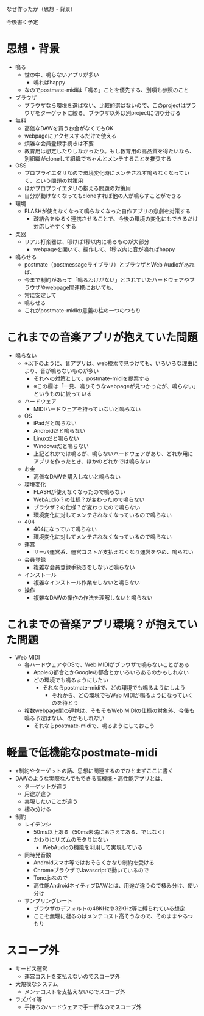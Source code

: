 
なぜ作ったか（思想・背景）

今後書く予定

# 思想・背景
- 鳴る
    - 世の中、鳴らないアプリが多い
        - 鳴ればhappy
    - なのでpostmate-midiは「鳴る」ことを優先する、別項も参照のこと
- ブラウザ
    - ブラウザなら環境を選ばない、比較的選ばないので、このprojectはブラウザをターゲットに絞る。ブラウザ以外は別projectに切り分ける
- 無料
    - 高価なDAWを買うお金がなくてもOK
    - webpageにアクセスするだけで使える
    - 煩雑な会員登録手続きは不要
    - 教育用は想定したりしなかったり。もし教育用の高品質を得たいなら、別組織がcloneして組織でちゃんとメンテすることを推奨する
- OSS
    - プロプライエタリなので環境変化時にメンテされず鳴らなくなっていく、という問題の対策用
    - ほかプロプライエタリの抱える問題の対策用
    - 自分が動けなくなってもcloneすれば他の人が鳴らすことができる
- 環境
    - FLASHが使えなくなって鳴らなくなった自作アプリの悲劇を対策する
        - 疎結合をゆるく連携させることで、今後の環境の変化にもできるだけ対応しやすくする
- 楽器
    - リアル打楽器は、叩けば1秒以内に鳴るものが大部分
        - webpageを開いて、操作して、1秒以内に音が鳴ればhappy
- 鳴らせる
    - postmate（postmessageライブラリ）とブラウザとWeb Audioがあれば、
    - 今まで制約があって「鳴るわけがない」とされていたハードウェアやブラウザやwebpage間連携においても、
    - 常に安定して
    - 鳴らせる
    - これがpostmate-midiの意義の柱の一つのつもり

# これまでの音楽アプリが抱えていた問題
- 鳴らない
    - ※以下のように、音アプリは、web検索で見つけても、いろいろな理由により、音が鳴らないものが多い
        - それへの対策として、postmate-midiを提案する
        - ※この欄は「一見、鳴りそうなwebpageが見つかったが、鳴らない」というものに絞っている
    - ハードウェア
        - MIDIハードウェアを持っていないと鳴らない
    - OS
        - iPadだと鳴らない
        - Androidだと鳴らない
        - Linuxだと鳴らない
        - Windowsだと鳴らない
        - 上記どれかでは鳴るが、鳴らないハードウェアがあり、どれか用にアプリを作ったとき、ほかのどれかでは鳴らない
    - お金
        - 高価なDAWを購入しないと鳴らない
    - 環境変化
        - FLASHが使えなくなったので鳴らない
        - WebAudio？の仕様？が変わったので鳴らない
        - ブラウザ？の仕様？が変わったので鳴らない
        - 環境変化に対してメンテされなくなっているので鳴らない
    - 404
        - 404になっていて鳴らない
        - 環境変化に対してメンテされなくなっているので鳴らない
    - 運営
        - サーバ運営系、運営コストが支払えなくなり運営をやめ、鳴らない
    - 会員登録
        - 複雑な会員登録手続きをしないと鳴らない
    - インストール
        - 複雑なインストール作業をしないと鳴らない
    - 操作
        - 複雑なDAWの操作の作法を理解しないと鳴らない

# これまでの音楽アプリ環境？が抱えていた問題
- Web MIDI
    - 各ハードウェアやOSで、Web MIDIがブラウザで鳴らないことがある
        - Appleの都合とかGoogleの都合とかいろいろあるのかもしれない
        - どの環境でも鳴るようにしたい
            - それならpostmate-midiで、どの環境でも鳴るようにしよう
                - それから、どの環境でもWeb MIDIが鳴るようになっていくのを待とう
    - 複数webpage間の連携は、そもそもWeb MIDIの仕様の対象外、今後も鳴る予定はない、のかもしれない
        - それならpostmate-midiで、鳴るようにしておこう


# 軽量で低機能なpostmate-midi
- ※制約やターゲットの話、思想に関連するのでひとまずここに書く
- DAWのような実際なんでもできる高機能・高性能アプリとは、
    - ターゲットが違う
    - 用途が違う
    - 実現したいことが違う
    - 棲み分ける
- 制約
    - レイテンシ
        - 50ms以上ある（50ms未満におさえてある、ではなく）
        - かわりにリズムのモタりはない
            - WebAudioの機能を利用して実現している
    - 同時発音数
        - Androidスマホ等ではおそらくかなり制約を受ける
        - ChromeブラウザでJavascriptで動いているので
        - Tone.jsなので
        - 高性能AndroidネイティブDAWとは、用途が違うので棲み分け、使い分け
    - サンプリングレート
        - ブラウザのデフォルトの48KHzや32KHz等に縛られている想定
        - ここを無理に凝るのはメンテコスト高そうなので、そのままやるつもり

# スコープ外
- サービス運営
    - 運営コストを支払えないのでスコープ外
- 大規模なシステム
    - メンテコストを支払えないのでスコープ外
- ラズパイ等
    - 手持ちのハードウェアで手一杯なのでスコープ外
